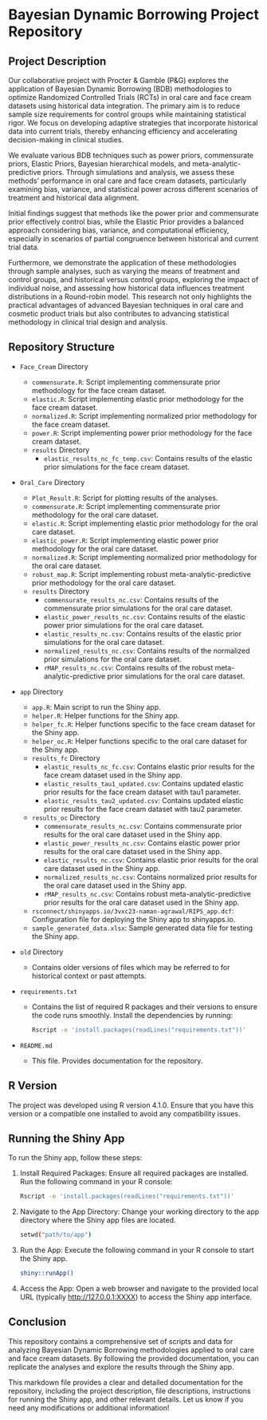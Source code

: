 # Bayesian Dynamic Borrowing Project Repository

## Project Description

Our collaborative project with Procter & Gamble (P&G) explores the application of Bayesian Dynamic Borrowing (BDB) methodologies to optimize Randomized Controlled Trials (RCTs) in oral care and face cream datasets using historical data integration. The primary aim is to reduce sample size requirements for control groups while maintaining statistical rigor. We focus on developing adaptive strategies that incorporate historical data into current trials, thereby enhancing efficiency and accelerating decision-making in clinical studies.

We evaluate various BDB techniques such as power priors, commensurate priors, Elastic Priors, Bayesian hierarchical models, and meta-analytic-predictive priors. Through simulations and analysis, we assess these methods’ performance in oral care and face cream datasets, particularly examining bias, variance, and statistical power across different scenarios of treatment and historical data alignment.

Initial findings suggest that methods like the power prior and commensurate prior effectively control bias, while the Elastic Prior provides a balanced approach considering bias, variance, and computational efficiency, especially in scenarios of partial congruence between historical and current trial data.

Furthermore, we demonstrate the application of these methodologies through sample analyses, such as varying the means of treatment and control groups, and historical versus control groups, exploring the impact of individual noise, and assessing how historical data influences treatment distributions in a Round-robin model. This research not only highlights the practical advantages of advanced Bayesian techniques in oral care and cosmetic product trials but also contributes to advancing statistical methodology in clinical trial design and analysis.

## Repository Structure

- `Face_Cream` Directory
    - `commensurate.R`: Script implementing commensurate prior methodology for the face cream dataset.
    - `elastic.R`: Script implementing elastic prior methodology for the face cream dataset.
    - `normalized.R`: Script implementing normalized prior methodology for the face cream dataset.
    - `power.R`: Script implementing power prior methodology for the face cream dataset.
    - `results` Directory
        - `elastic_results_nc_fc_temp.csv`: Contains results of the elastic prior simulations for the face cream dataset.

- `Oral_Care` Directory
    - `Plot_Result.R`: Script for plotting results of the analyses.
    - `commensurate.R`: Script implementing commensurate prior methodology for the oral care dataset.
    - `elastic.R`: Script implementing elastic prior methodology for the oral care dataset.
    - `elastic_power.R`: Script implementing elastic power prior methodology for the oral care dataset.
    - `normalized.R`: Script implementing normalized prior methodology for the oral care dataset.
    - `robust_map.R`: Script implementing robust meta-analytic-predictive prior methodology for the oral care dataset.
    - `results` Directory
        - `commensurate_results_nc.csv`: Contains results of the commensurate prior simulations for the oral care dataset.
        - `elastic_power_results_nc.csv`: Contains results of the elastic power prior simulations for the oral care dataset.
        - `elastic_results_nc.csv`: Contains results of the elastic prior simulations for the oral care dataset.
        - `normalized_results_nc.csv`: Contains results of the normalized prior simulations for the oral care dataset.
        - `rMAP_results_nc.csv`: Contains results of the robust meta-analytic-predictive prior simulations for the oral care dataset.

- `app` Directory
    - `app.R`: Main script to run the Shiny app.
    - `helper.R`: Helper functions for the Shiny app.
    - `helper_fc.R`: Helper functions specific to the face cream dataset for the Shiny app.
    - `helper_oc.R`: Helper functions specific to the oral care dataset for the Shiny app.
    - `results_fc` Directory
        - `elastic_results_nc_fc.csv`: Contains elastic prior results for the face cream dataset used in the Shiny app.
        - `elastic_results_tau1_updated.csv`: Contains updated elastic prior results for the face cream dataset with tau1 parameter.
        - `elastic_results_tau2_updated.csv`: Contains updated elastic prior results for the face cream dataset with tau2 parameter.
    - `results_oc` Directory
        - `commensurate_results_nc.csv`: Contains commensurate prior results for the oral care dataset used in the Shiny app.
        - `elastic_power_results_nc.csv`: Contains elastic power prior results for the oral care dataset used in the Shiny app.
        - `elastic_results_nc.csv`: Contains elastic prior results for the oral care dataset used in the Shiny app.
        - `normalized_results_nc.csv`: Contains normalized prior results for the oral care dataset used in the Shiny app.
        - `rMAP_results_nc.csv`: Contains robust meta-analytic-predictive prior results for the oral care dataset used in the Shiny app.
    - `rsconnect/shinyapps.io/3vxc23-naman-agrawal/RIPS_app.dcf`: Configuration file for deploying the Shiny app to shinyapps.io.
    - `sample_generated_data.xlsx`: Sample generated data file for testing the Shiny app.

- `old` Directory
    - Contains older versions of files which may be referred to for historical context or past attempts.

- `requirements.txt`
    - Contains the list of required R packages and their versions to ensure the code runs smoothly. Install the dependencies by running:
        ```bash
        Rscript -e 'install.packages(readLines("requirements.txt"))'
        ```

- `README.md`
    - This file. Provides documentation for the repository.

## R Version
The project was developed using R version 4.1.0. Ensure that you have this version or a compatible one installed to avoid any compatibility issues.

## Running the Shiny App
To run the Shiny app, follow these steps:

1. Install Required Packages: Ensure all required packages are installed. Run the following command in your R console:
     ```bash
     Rscript -e 'install.packages(readLines("requirements.txt"))'
     ```

2. Navigate to the App Directory: Change your working directory to the app directory where the Shiny app files are located.
     ```bash
     setwd("path/to/app")
     ```

3. Run the App: Execute the following command in your R console to start the Shiny app.
     ```bash
     shiny::runApp()
     ```

4. Access the App: Open a web browser and navigate to the provided local URL (typically http://127.0.0.1:XXXX) to access the Shiny app interface.


## Conclusion

This repository contains a comprehensive set of scripts and data for analyzing Bayesian Dynamic Borrowing methodologies applied to oral care and face cream datasets. By following the provided documentation, you can replicate the analyses and explore the results through the Shiny app.


This markdown file provides a clear and detailed documentation for the repository, including the project description, file descriptions, instructions for running the Shiny app, and other relevant details. Let us know if you need any modifications or additional information!

